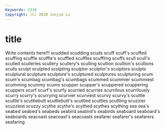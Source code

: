 ```yaml
---
Keywords: 2318
Copyright: (C) 2020 Junjie Li
---
```


# title

Write contents here!!!
scudded 
scudding 
scuds 
scuff 
scuff's 
scuffed 
scuffing 
scuffle
scuffle's 
scuffled 
scuffles 
scuffling 
scuffs 
scull 
scull's 
sculled 
sculleries 
scullery
scullery's 
sculling 
scullion 
scullion's 
scullions 
sculls 
sculpt 
sculpted 
sculpting 
sculptor
sculptor's 
sculptors 
sculpts 
sculptural 
sculpture 
sculpture's 
sculptured 
sculptures 
sculpturing 
scum
scum's 
scumbag 
scumbag's 
scumbags 
scummed 
scummier 
scummiest 
scumming 
scummy 
scums
scupper 
scupper's 
scuppered 
scuppering 
scuppers 
scurf 
scurf's 
scurfy 
scurried 
scurries
scurrilous 
scurrilously 
scurry 
scurry's 
scurrying 
scurvier 
scurviest 
scurvy 
scurvy's 
scuttle
scuttle's 
scuttlebutt 
scuttlebutt's 
scuttled 
scuttles 
scuttling 
scuzzier 
scuzziest 
scuzzy 
scythe
scythe's 
scythed 
scythes 
scything 
sea 
sea's 
seabed 
seabed's 
seabeds 
seabird
seabird's 
seabirds 
seaboard 
seaboard's 
seaboards 
seacoast 
seacoast's 
seacoasts 
seafarer 
seafarer's
seafarers 
seafaring 
